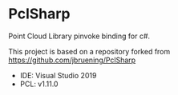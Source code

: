 # PclSharp

Point Cloud Library pinvoke binding for c#.

This project is based on a repository forked from https://github.com/jbruening/PclSharp

- IDE: Visual Studio 2019
- PCL: v1.11.0
